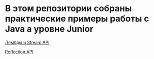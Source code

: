 # В этом репозитории собраны практические примеры работы с Java а уровне Junior

[Лямбды и Stream API](https://github.com/MikhailAkulov/Java_Junior/tree/main/src/main/java/ru/gb/examples/Example_1)

[Reflection API](https://github.com/MikhailAkulov/Java_Junior/tree/main/src/main/java/ru/gb/examples/Example_2)